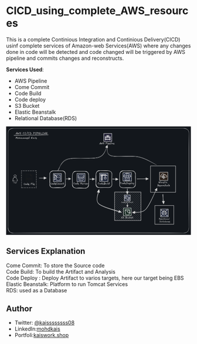 # CICD_using_complete_AWS_resources

This is a complete Continious Integration and Continious Delivery(CICD) usinf complete services of Amazon-web Services(AWS)
where any changes done in code will be detected and code changed will be triggered by AWS pipeline and commits changes and reconstructs.

**Services Used**:

- AWS Pipeline
- Come Commit
- Code Build
- Code deploy
- S3 Bucket
- Elastic Beanstalk
- Relational Database(RDS)

![Architecture Diagram](Architecture.png)

## Services Explanation
Come Commit: To store the Source code<br />
Code Build: To build the Artifact and Analysis<br />
Code Deploy : Deploy Artifact to varios targets, here our target being EBS<br />
Elastic Beanstalk: Platform to run Tomcat Services<br />
RDS: used as a Database<br />

## Author
- Twitter: [@kaissssssss08](https://twitter.com/kaissssssss08)
- LinkedIn:[mohdkais](https://www.linkedin.com/in/mohdkais/)
- Portfoli:[kaiswork.shop](https://www.kaiswork.shop)
